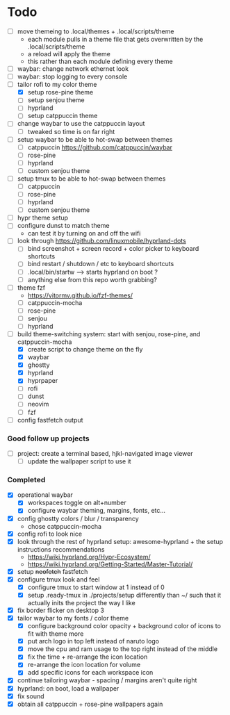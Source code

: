 # Todo

- [ ] move themeing to .local/themes + .local/scripts/theme
    - each module pulls in a theme file that gets overwritten by the .local/scripts/theme
    - a reload will apply the theme
    - this rather than each module defining every theme
- [ ] waybar: change network ethernet look
- [ ] waybar: stop logging to every console
- [ ] tailor rofi to my color theme
    - [x] setup rose-pine theme
    - [ ] setup senjou theme
    - [ ] hyprland
    - [ ] setup catppuccin theme
- [ ] change waybar to use the catppuccin layout
    - [ ] tweaked so time is on far right
- [ ] setup waybar to be able to hot-swap between themes
    - [ ] catppuccin https://github.com/catppuccin/waybar
    - [ ] rose-pine
    - [ ] hyprland
    - [ ] custom senjou theme
- [ ] setup tmux to be able to hot-swap between themes
    - [ ] catppuccin 
    - [ ] rose-pine
    - [ ] hyprland
    - [ ] custom senjou theme
- [ ] hypr theme setup
- [ ] configure dunst to match theme
    - can test it by turning on and off the wifi
- [ ] look through https://github.com/linuxmobile/hyprland-dots
    - [ ] bind screenshot + screen record + color picker to keyboard shortcuts
    - [ ] bind restart / shutdown / etc to keyboard shortcuts
    - [ ] .local/bin/startw --> starts hyprland on boot ?
    - [ ] anything else from this repo worth grabbing?
- [ ] theme fzf
    - https://vitormv.github.io/fzf-themes/
    - [ ] catppuccin-mocha
    - [ ] rose-pine
    - [ ] senjou
    - [ ] hyprland
- [ ] build theme-switching system: start with senjou, rose-pine, and catppuccin-mocha
    - [x] create script to change theme on the fly
    - [x] waybar
    - [x] ghostty
    - [x] hyprland
    - [x] hyprpaper
    - [ ] rofi
    - [ ] dunst
    - [ ] neovim
    - [ ] fzf
- [ ] config fastfetch output

### Good follow up projects

- [ ] project: create a terminal based, hjkl-navigated image viewer
    - [ ] update the wallpaper script to use it

### Completed

- [x] operational waybar
    - [x] workspaces toggle on alt+number
    - [x] configure waybar theming, margins, fonts, etc...
- [x] config ghostty colors / blur / transparency
    - chose catppuccin-mocha
- [x] config rofi to look nice
- [x] look through the rest of hyprland setup: awesome-hyprland + the setup instructions recommendations 
    - https://wiki.hyprland.org/Hypr-Ecosystem/
    - https://wiki.hyprland.org/Getting-Started/Master-Tutorial/
- [x] setup ~~neofetch~~ fastfetch
- [x] configure tmux look and feel
    - [x] configure tmux to start window at 1 instead of 0
    - [x] setup .ready-tmux in ./projects/setup differently than ~/ such that it actually inits the project the way I like
- [x] fix border flicker on desktop 3
- [x] tailor waybar to my fonts / color theme
    - [x] configure background color opacity + background color of icons to fit with theme more
    - [x] put arch logo in top left instead of naruto logo
    - [x] move the cpu and ram usage to the top right instead of the middle
    - [x] fix the time + re-arrange the icon location
    - [x] re-arrange the icon location for volume
    - [x] add specific icons for each workspace icon
- [x] continue tailoring waybar - spacing / margins aren't quite right
- [x] hyprland: on boot, load a wallpaper
- [x] fix sound
- [x] obtain all catppuccin + rose-pine wallpapers again
